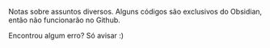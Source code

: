 Notas sobre assuntos diversos.
Alguns códigos são exclusivos do Obsidian, então não funcionarão no Github.

Encontrou algum erro? Só avisar :)